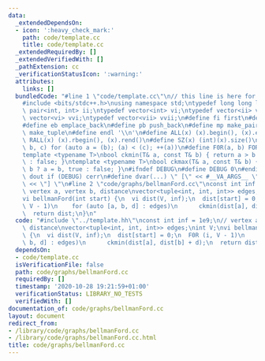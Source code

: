 ```yaml
---
data:
  _extendedDependsOn:
  - icon: ':heavy_check_mark:'
    path: code/template.cc
    title: code/template.cc
  _extendedRequiredBy: []
  _extendedVerifiedWith: []
  _pathExtension: cc
  _verificationStatusIcon: ':warning:'
  attributes:
    links: []
  bundledCode: "#line 1 \"code/template.cc\"\n// this line is here for a reason\n\
    #include <bits/stdc++.h>\nusing namespace std;\ntypedef long long ll;\ntypedef\
    \ pair<int, int> ii;\ntypedef vector<int> vi;\ntypedef vector<ii> vii;\ntypedef\
    \ vector<vi> vvi;\ntypedef vector<vii> vvii;\n#define fi first\n#define se second\n\
    #define eb emplace_back\n#define pb push_back\n#define mp make_pair\n#define mt\
    \ make_tuple\n#define endl '\\n'\n#define ALL(x) (x).begin(), (x).end()\n#define\
    \ RALL(x) (x).rbegin(), (x).rend()\n#define SZ(x) (int)(x).size()\n#define FOR(a,\
    \ b, c) for (auto a = (b); (a) < (c); ++(a))\n#define F0R(a, b) FOR (a, 0, (b))\n\
    template <typename T>\nbool ckmin(T& a, const T& b) { return a > b ? a = b, true\
    \ : false; }\ntemplate <typename T>\nbool ckmax(T& a, const T& b) { return a <\
    \ b ? a = b, true : false; }\n#ifndef DEBUG\n#define DEBUG 0\n#endif\n#define\
    \ dout if (DEBUG) cerr\n#define dvar(...) \" [\" << #__VA_ARGS__ \": \" << (__VA_ARGS__)\
    \ << \"] \"\n#line 2 \"code/graphs/bellmanFord.cc\"\nconst int inf = 1e9;\n//\
    \ vertex a, vertex b, distance\nvector<tuple<int, int, int>> edges;\nint V;\n\
    vi bellmanFord(int start) {\n  vi dist(V, inf);\n  dist[start] = 0;\n  F0R (i,\
    \ V - 1)\n    for (auto [a, b, d] : edges)\n      ckmin(dist[a], dist[b] + d);\n\
    \  return dist;\n}\n"
  code: "#include \"../template.hh\"\nconst int inf = 1e9;\n// vertex a, vertex b,\
    \ distance\nvector<tuple<int, int, int>> edges;\nint V;\nvi bellmanFord(int start)\
    \ {\n  vi dist(V, inf);\n  dist[start] = 0;\n  F0R (i, V - 1)\n    for (auto [a,\
    \ b, d] : edges)\n      ckmin(dist[a], dist[b] + d);\n  return dist;\n}\n"
  dependsOn:
  - code/template.cc
  isVerificationFile: false
  path: code/graphs/bellmanFord.cc
  requiredBy: []
  timestamp: '2020-10-28 19:21:59+01:00'
  verificationStatus: LIBRARY_NO_TESTS
  verifiedWith: []
documentation_of: code/graphs/bellmanFord.cc
layout: document
redirect_from:
- /library/code/graphs/bellmanFord.cc
- /library/code/graphs/bellmanFord.cc.html
title: code/graphs/bellmanFord.cc
---
```

